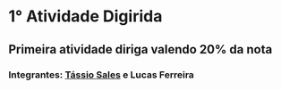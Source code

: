 # 1° Atividade Digirida

## Primeira atividade diriga valendo 20% da nota

### Integrantes: [Tássio Sales](https://github.com/Tassio-Sales) e Lucas Ferreira